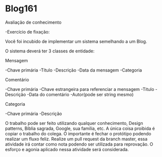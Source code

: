 # Blog161
Avaliação de conhecimento


-Exercício de fixação:

Você foi incubido de implementar um sistema semelhando a um Blog.

O sistema deverá ter 3 classes de entidade:

Mensagem

-Chave primária
-Título
-Descrição
-Data da mensagem
-Categoria

Comentário

-Chave primária
-Chave estrangeira para referenciar a mensagem
-Titulo
-Descrição
-Data do comentário
-Autor(pode ser string mesmo)

Categoria

-Chave primária
-Descrição


O trabalho pode ser feito utilizando qualquer conhecimento, Design patterns, Bíblia sagrada, Google, sua família, etc. A única coisa proibida é copiar o trabalho do colega. O importante é fechar o protótipo podendo realizar um fluxo feliz. Realize um pull request da branch master, essa atividade irá contar como nota podendo ser utilizada para reprovação. O esforço e agonia aplicado nessa atividade será considerada.





